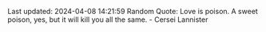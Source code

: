 Last updated: 2024-04-08 14:21:59
Random Quote: Love is poison.  A sweet poison, yes, but it will kill you all the same.  -  Cersei Lannister
